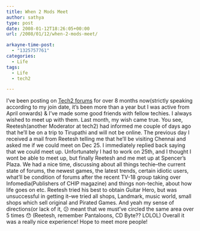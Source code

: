 ```yaml
---
title: When 2 Mods Meet
author: sathya
type: post
date: 2008-01-12T18:26:05+00:00
url: /2008/01/12/when-2-mods-meet/

arkayne-time-post:
  - "1325757761"
categories:
  - Life
tags:
  - Life
  - tech2

---
```

I&#8217;ve been posting on [Tech2 forums][1] for over 8 months now(strictly speaking according to my join date, it&#8217;s been more than a year but I was active from April onwards) & I&#8217;ve made some good friends with fellow techies. I always wished to meet up with them. Last month, my wish came true. You see, Reetesh(another Moderator at tech2) had informed me couple of days ago that he&#8217;ll be on a trip to Tirupathi and will not be online. The previous day I received a mail from Reetesh telling me that he&#8217;ll be visiting Chennai and asked me if we could meet on Dec 25. I immediately replied back saying that we could meet up. Unfortunately I had to work on 25th, and I thought I wont be able to meet up, but finally Reetesh and me met up at Spencer&#8217;s Plaza. We had a nice time, discussing about all things techie&#8211;the current state of forums, the newest games, the latest trends, certain idiotic users, what&#8217;ll be condition of forums after the recent TV-18 group taking over Infomedia(Publishers of CHIP magazine) and things non-techie, about how life goes on etc. Reetesh tried his best to obtain Guitar Hero, but was unsuccessful in getting it&#8211;we tried all shops, Landmark, music world, small shops which sell original and Pirated Games. And yeah my sense of directions(or lack of it, 😕 meant that we must&#8217;ve circled the same area over 5 times 😯 (Reetesh, remember Pantaloons, CD Byte?? LOLOL) Overall it was a really nice experience! Hope to meet more people!

 [1]: https://www.tech2.com/forums
